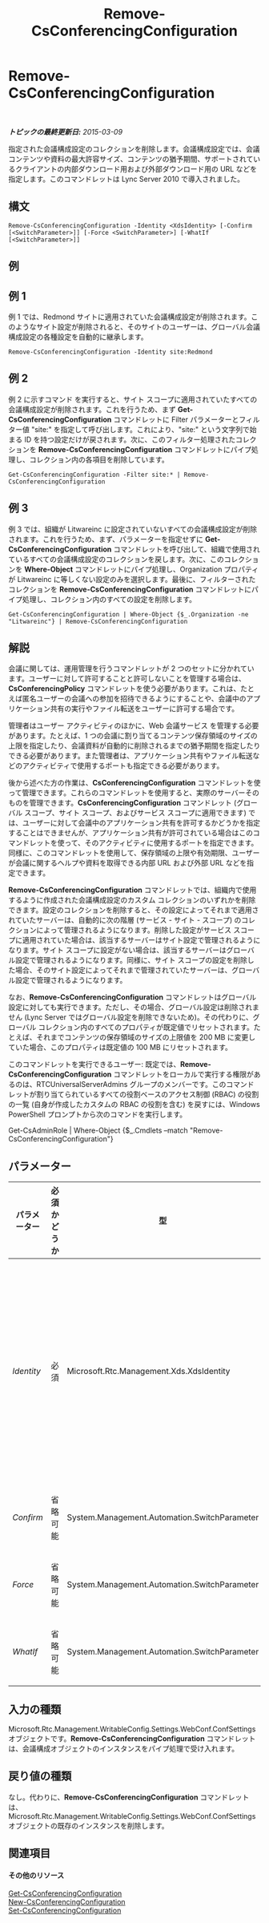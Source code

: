﻿---
title: Remove-CsConferencingConfiguration
TOCTitle: Remove-CsConferencingConfiguration
ms:assetid: a3dff4b0-100b-46fa-9078-d3b0d4914d87
ms:mtpsurl: https://technet.microsoft.com/ja-jp/library/Gg412767(v=OCS.15)
ms:contentKeyID: 48273162
ms.date: 05/19/2016
mtps_version: v=OCS.15
ms.translationtype: HT
---

# Remove-CsConferencingConfiguration

 

_**トピックの最終更新日:** 2015-03-09_

指定された会議構成設定のコレクションを削除します。会議構成設定では、会議コンテンツや資料の最大許容サイズ、コンテンツの猶予期間、サポートされているクライアントの内部ダウンロード用および外部ダウンロード用の URL などを指定します。このコマンドレットは Lync Server 2010 で導入されました。

## 構文

    Remove-CsConferencingConfiguration -Identity <XdsIdentity> [-Confirm [<SwitchParameter>]] [-Force <SwitchParameter>] [-WhatIf [<SwitchParameter>]]

## 例

## 例 1

例 1 では、Redmond サイトに適用されていた会議構成設定が削除されます。このようなサイト設定が削除されると、そのサイトのユーザーは、グローバル会議構成設定の各種設定を自動的に継承します。

    Remove-CsConferencingConfiguration -Identity site:Redmond

## 例 2

例 2 に示すコマンド を実行すると、サイト スコープに適用されていたすべての会議構成設定が削除されます。これを行うため、まず **Get-CsConferencingConfiguration** コマンドレットに Filter パラメーターとフィルター値 "site:" を指定して呼び出します。これにより、"site:" という文字列で始まる ID を持つ設定だけが戻されます。次に、このフィルター処理されたコレクションを **Remove-CsConferencingConfiguration** コマンドレットにパイプ処理し、コレクション内の各項目を削除しています。

    Get-CsConferencingConfiguration -Filter site:* | Remove-CsConferencingConfiguration

## 例 3

例 3 では、組織が Litwareinc に設定されていないすべての会議構成設定が削除されます。これを行うため、まず、パラメーターを指定せずに **Get-CsConferencingConfiguration** コマンドレットを呼び出して、組織で使用されているすべての会議構成設定のコレクションを戻します。次に、このコレクションを **Where-Object** コマンドレットにパイプ処理し、Organization プロパティが Litwareinc に等しくない設定のみを選択します。最後に、フィルターされたコレクションを **Remove-CsConferencingConfiguration** コマンドレットにパイプ処理し、コレクション内のすべての設定を削除します。

    Get-CsConferencingConfiguration | Where-Object {$_.Organization -ne "Litwareinc"} | Remove-CsConferencingConfiguration

## 解説

会議に関しては、運用管理を行うコマンドレットが 2 つのセットに分かれています。ユーザーに対して許可することと許可しないことを管理する場合は、**CsConferencingPolicy** コマンドレットを使う必要があります。これは、たとえば匿名ユーザーの会議への参加を招待できるようにすることや、会議中のアプリケーション共有の実行やファイル転送をユーザーに許可する場合です。

管理者はユーザー アクティビティのほかに、Web 会議サービス を管理する必要があります。たとえば、1 つの会議に割り当てるコンテンツ保存領域のサイズの上限を指定したり、会議資料が自動的に削除されるまでの猶予期間を指定したりできる必要があります。また管理者は、アプリケーション共有やファイル転送などのアクティビティで使用するポートも指定できる必要があります。

後から述べた方の作業は、**CsConferencingConfiguration** コマンドレットを使って管理できます。これらのコマンドレットを使用すると、実際のサーバーそのものを管理できます。**CsConferencingConfiguration** コマンドレット (グローバル スコープ、サイト スコープ、およびサービス スコープに適用できます) では、ユーザーに対して会議中のアプリケーション共有を許可するかどうかを指定することはできませんが、アプリケーション共有が許可されている場合はこのコマンドレットを使って、そのアクティビティに使用するポートを指定できます。同様に、このコマンドレットを使用して、保存領域の上限や有効期限、ユーザーが会議に関するヘルプや資料を取得できる内部 URL および外部 URL などを指定できます。

**Remove-CsConferencingConfiguration** コマンドレットでは、組織内で使用するように作成された会議構成設定のカスタム コレクションのいずれかを削除できます。設定のコレクションを削除すると、その設定によってそれまで適用されていたサーバーは、自動的に次の階層 (サービス - サイト - スコープ) のコレクションによって管理されるようになります。削除した設定がサービス スコープに適用されていた場合は、該当するサーバーはサイト設定で管理されるようになります。サイト スコープに設定がない場合は、該当するサーバーはグローバル設定で管理されるようになります。同様に、サイト スコープの設定を削除した場合、そのサイト設定によってそれまで管理されていたサーバーは、グローバル設定で管理されるようになります。

なお、**Remove-CsConferencingConfiguration** コマンドレットはグローバル設定に対しても実行できます。ただし、その場合、グローバル設定は削除されません (Lync Server ではグローバル設定を削除できないため)。その代わりに、グローバル コレクション内のすべてのプロパティが既定値でリセットされます。たとえば、それまでコンテンツの保存領域のサイズの上限値を 200 MB に変更していた場合、このプロパティは既定値の 100 MB にリセットされます。

このコマンドレットを実行できるユーザー: 既定では、**Remove-CsConferencingConfiguration** コマンドレットをローカルで実行する権限があるのは、RTCUniversalServerAdmins グループのメンバーです。このコマンドレットが割り当てられているすべての役割ベースのアクセス制御 (RBAC) の役割の一覧 (自身が作成したカスタムの RBAC の役割を含む) を戻すには、Windows PowerShell プロンプトから次のコマンドを実行します。

Get-CsAdminRole | Where-Object {$\_.Cmdlets –match "Remove-CsConferencingConfiguration"}

## パラメーター


<table>
<colgroup>
<col style="width: 25%" />
<col style="width: 25%" />
<col style="width: 25%" />
<col style="width: 25%" />
</colgroup>
<thead>
<tr class="header">
<th>パラメーター</th>
<th>必須かどうか</th>
<th>型</th>
<th>説明</th>
</tr>
</thead>
<tbody>
<tr class="odd">
<td><p><em>Identity</em></p></td>
<td><p>必須</p></td>
<td><p>Microsoft.Rtc.Management.Xds.XdsIdentity</p></td>
<td><p>削除する会議構成設定コレクションの一意の識別子。サイト スコープで構成されている設定を削除するには、次のような構文を使用します: -Identity &quot;site:Redmond&quot;。サービス スコープで構成されている設定を削除するには、次のような構文を使用します: -Identity &quot;service:ConferencingServer:atl-cs-001.litwareinc.com&quot;。</p>
<p><strong>Remove-CsConferencingConfiguration</strong> コマンドレットはグローバル設定に対しても実行できます。ただしこの場合設定は削除されず、代わりにすべてのプロパティが既定値にリセットされます。</p></td>
</tr>
<tr class="even">
<td><p><em>Confirm</em></p></td>
<td><p>省略可能</p></td>
<td><p>System.Management.Automation.SwitchParameter</p></td>
<td><p>コマンドの実行前に確認メッセージが表示されます。</p></td>
</tr>
<tr class="odd">
<td><p><em>Force</em></p></td>
<td><p>省略可能</p></td>
<td><p>System.Management.Automation.SwitchParameter</p></td>
<td><p>コマンド実行中に発生する可能性のある、致命的ではないすべてのエラー メッセージを表示しないようにします。</p></td>
</tr>
<tr class="even">
<td><p><em>WhatIf</em></p></td>
<td><p>省略可能</p></td>
<td><p>System.Management.Automation.SwitchParameter</p></td>
<td><p>実際にコマンドを実行しなくてもコマンドの実行結果がわかります。</p></td>
</tr>
</tbody>
</table>


## 入力の種類

Microsoft.Rtc.Management.WritableConfig.Settings.WebConf.ConfSettings オブジェクトです。**Remove-CsConferencingConfiguration** コマンドレットは、会議構成オブジェクトのインスタンスをパイプ処理で受け入れます。

## 戻り値の種類

なし。代わりに、**Remove-CsConferencingConfiguration** コマンドレットは、Microsoft.Rtc.Management.WritableConfig.Settings.WebConf.ConfSettings オブジェクトの既存のインスタンスを削除します。

## 関連項目

#### その他のリソース

[Get-CsConferencingConfiguration](get-csconferencingconfiguration.md)  
[New-CsConferencingConfiguration](new-csconferencingconfiguration.md)  
[Set-CsConferencingConfiguration](set-csconferencingconfiguration.md)


